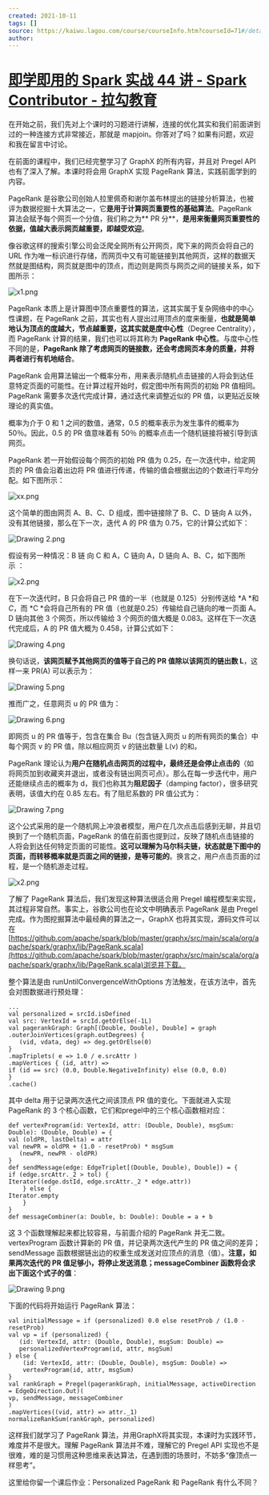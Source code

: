 ```yaml
---
created: 2021-10-11
tags: []
source: https://kaiwu.lagou.com/course/courseInfo.htm?courseId=71#/detail/pc?id=1971
author: 
---
```


# [即学即用的 Spark 实战 44 讲 - Spark Contributor - 拉勾教育](https://kaiwu.lagou.com/course/courseInfo.htm?courseId=71#/detail/pc?id=1971)


在开始之前，我们先对上个课时的习题进行讲解，连接的优化其实和我们前面讲到过的一种连接方式非常接近，那就是 mapjoin。你答对了吗？如果有问题，欢迎和我在留言中讨论。

在前面的课程中，我们已经完整学习了 GraphX 的所有内容，并且对 Pregel API 也有了深入了解。本课时将会用 GraphX 实现 PageRank 算法，实践前面学到的内容。

PageRank 是谷歌公司创始人拉里佩奇和谢尔盖布林提出的链接分析算法，也被评为数据挖掘十大算法之一，它**是用于计算网页重要性的基础算法**。PageRank 算法会赋予每个网页一个分值，我们称之为\*\* PR 分\*\*，**是用来衡量网页重要性的依据，值越大表示网页越重要，即越受欢迎**。

像谷歌这样的搜索引擎公司会泛爬全网所有公开网页，爬下来的网页会将自己的 URL 作为唯一标识进行存储，而网页中又有可能链接到其他网页，这样的数据天然就是图结构，网页就是图中的顶点，而边则是网页与网页之间的链接关系，如下图所示：

![x1.png](https://s0.lgstatic.com/i/image/M00/36/09/Ciqc1F8WpJGARXVJAAJi6KATlWk577.png)

PageRank 本质上是计算图中顶点重要性的算法，这其实属于复杂网络中的中心性课题，在 PageRank 之前，其实也有人提出过用顶点的度来衡量，**也就是简单地认为顶点的度越大，节点越重要，这其实就是度中心性**（Degree Centrality），而 PageRank 计算的结果，我们也可以将其称为 **PageRank 中心性**。与度中心性不同的是，**PageRank 除了考虑网页的链接数，还会考虑网页本身的质量，并将两者进行有机地结合**。

PageRank 会用算法输出一个概率分布，用来表示随机点击链接的人将会到达任意特定页面的可能性。在计算过程开始时，假定图中所有网页的初始 PR 值相同。PageRank 需要多次迭代完成计算，通过迭代来调整近似的 PR 值，以更贴近反映理论的真实值。

概率为介于 0 和 1 之间的数值，通常，0.5 的概率表示为发生事件的概率为 50％。因此，0.5 的 PR 值意味着有 50％ 的概率点击一个随机链接将被引导到该网页。

PageRank 若一开始假设每个网页的初始 PR 值为 0.25，在一次迭代中，给定网页的 PR 值会沿着出边将 PR 值进行传递，传输的值会根据出边的个数进行平均分配。如下图所示：

![xx.png](https://s0.lgstatic.com/i/image/M00/36/18/CgqCHl8Wp_OAS2BCAABwwQjnG9o781.png)

这个简单的图由网页 A、B、C、D 组成，图中链接除了 B、C、D 链向 A 以外，没有其他链接，那么在下一次，迭代 A 的 PR 值为 0.75，它的计算公式如下：

![Drawing 2.png](https://s0.lgstatic.com/i/image/M00/36/09/Ciqc1F8WpP-AB2M6AAANLUsq2DA734.png)

假设有另一种情况：B 链 向 C 和 A，C 链向 A，D 链向 A、B、C，如下图所示 ：

![x2.png](https://s0.lgstatic.com/i/image/M00/36/09/Ciqc1F8WpUGAVK2tAAB0hHbs0uM582.png)

在下一次迭代时，B 只会将自己 PR 值的一半（也就是 0.125）分别传送给 \*A \*和 _C_，而 \*C \*会将自己所有的 PR 值（也就是0.25）传输给自己链向的唯一页面 A。D 链向其他 3 个网页，所以传输给 3 个网页的值大概是 0.083。这样在下一次迭代完成后，A 的 PR 值大概为 0.458，计算公式如下：

![Drawing 4.png](https://s0.lgstatic.com/i/image/M00/36/0A/Ciqc1F8WpXKADwh4AAAUq2FbeXo285.png)

换句话说，**该网页赋予其他网页的值等于自己的 PR 值除以该网页的链出数 L**，这样一来 PR(A) 可以表示为：

![Drawing 5.png](https://s0.lgstatic.com/i/image/M00/36/0A/Ciqc1F8WpXuAYk0YAAAd_2ditZA295.png)

推而广之，任意网页 u 的 PR 值为：

![Drawing 6.png](https://s0.lgstatic.com/i/image/M00/36/15/CgqCHl8WpYyAA9UkAAAXnCjJPxE013.png)

即网页 u 的 PR 值等于，包含在集合 Bu（包含链入网页 u 的所有网页的集合）中每个网页 v 的 PR 值，除以相应网页 v 的链出数量 L(v) 的和。

PageRank 理论认为**用户在随机点击网页的过程中，最终还是会停止点击的**（如将网页加到收藏夹并退出，或者没有链出网页可点）。那么在每一步迭代中，用户还能继续点击的概率为 d，我们也称其为**阻尼因子**（damping factor），很多研究表明，该值大约在 0.85 左右。有了阻尼系数的 PR 值公式为：

![Drawing 7.png](https://s0.lgstatic.com/i/image/M00/36/0A/Ciqc1F8WpayAYkVRAAAgKPJCIKU605.png)

这个公式采用的是一个随机网上冲浪者模型，用户在几次点击后感到无聊，并且切换到了一个随机页面，PageRank 的值在前面也提到过，反映了随机点击链接的人将会到达任何特定页面的可能性。**这可以理解为马尔科夫链，状态就是下图中的页面，而转移概率就是页面之间的链接，是等可能的**。换言之，用户点击页面的过程，是一个随机游走过程。

![x2.png](https://s0.lgstatic.com/i/image/M00/36/15/CgqCHl8WpbyAbSA2AAB0hHbs0uM973.png)

了解了 PageRank 算法后，我们发现这种算法很适合用 Pregel 编程模型来实现，其过程非常自然。事实上，谷歌公司也在论文中明确表示 PageRank 是由 Pregel 完成。作为图挖掘算法中最经典的算法之一，GraphX 也将其实现，源码文件可以在[https://github.com/apache/spark/blob/master/graphx/src/main/scala/org/apache/spark/graphx/lib/PageRank.scala](https://github.com/apache/spark/blob/master/graphx/src/main/scala/org/apache/spark/graphx/lib/PageRank.scala)浏览并下载。

整个算法是由 runUntilConvergenceWithOptions 方法触发，在该方法中，首先会对图数据进行预处理：

```
...
val personalized = srcId.isDefined
val src: VertexId = srcId.getOrElse(-1L)
val pagerankGraph: Graph[(Double, Double), Double] = graph
.outerJoinVertices(graph.outDegrees) {
   (vid, vdata, deg) => deg.getOrElse(0)
}
.mapTriplets( e => 1.0 / e.srcAttr )
.mapVertices { (id, attr) =>
if (id == src) (0.0, Double.NegativeInfinity) else (0.0, 0.0)
}
.cache()
```

其中 delta 用于记录两次迭代之间该顶点 PR 值的变化。下面就进入实现 PageRank 的 3 个核心函数，它们和pregel中的三个核心函数相对应：

```
def vertexProgram(id: VertexId, attr: (Double, Double), msgSum: Double): (Double, Double) = {
val (oldPR, lastDelta) = attr
val newPR = oldPR + (1.0 - resetProb) * msgSum
   (newPR, newPR - oldPR)
}
def sendMessage(edge: EdgeTriplet[(Double, Double), Double]) = {
if (edge.srcAttr._2 > tol) {
Iterator((edge.dstId, edge.srcAttr._2 * edge.attr))
    } else {
Iterator.empty
    }
}
def messageCombiner(a: Double, b: Double): Double = a + b
```

这 3 个函数理解起来都比较容易，与前面介绍的 PageRank 并无二致。vertexProgram 函数计算新的 PR 值，并记录两次迭代产生的 PR 值之间的差异；sendMessage 函数根据链出边的权重生成发送对应顶点的消息（值）。**注意，如果两次迭代的 PR 值足够小，将停止发送消息；messageCombiner 函数将会求出下面这个式子的值**：

![Drawing 9.png](https://s0.lgstatic.com/i/image/M00/36/0A/Ciqc1F8WpeSAMs8UAAAQbslQjsE143.png)

下面的代码将开始运行 PageRank 算法：

```
val initialMessage = if (personalized) 0.0 else resetProb / (1.0 - resetProb)
val vp = if (personalized) {
   (id: VertexId, attr: (Double, Double), msgSum: Double) =>
   personalizedVertexProgram(id, attr, msgSum)
} else {
    (id: VertexId, attr: (Double, Double), msgSum: Double) =>
    vertexProgram(id, attr, msgSum)
}
val rankGraph = Pregel(pagerankGraph, initialMessage, activeDirection = EdgeDirection.Out)(
vp, sendMessage, messageCombiner
)
.mapVertices((vid, attr) => attr._1)
normalizeRankSum(rankGraph, personalized)
```

这样我们就学习了 PageRank 算法，并用GraphX将其实现，本课时为实践环节，难度并不是很大。理解 PageRank 算法并不难，理解它的 Pregel API 实现也不是很难，难的是习惯用这种思维来表达算法，在遇到图的场景时，不妨多“像顶点一样思考”。

这里给你留一个课后作业：Personalized PageRank 和 PageRank 有什么不同？
